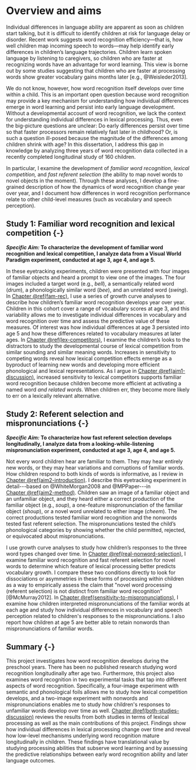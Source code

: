 
Overview and aims
========================================================================

Individual differences in language ability are apparent as soon as
children start talking, but it is difficult to identify children at risk
for language delay or disorder. Recent work suggests word recognition
efficiency—that is, how well children map incoming speech to words—may
help identify early differences in children’s language trajectories.
Children learn spoken language by listening to caregivers, so children
who are faster at recognizing words have an advantage for word learning.
This view is borne out by some studies suggesting that children who are
faster at processing words show greater vocabulary gains months later
[e.g., @Weisleder2013].

We do not know, however, how word recognition itself develops over time
within a child. This is an important open question because word
recognition may provide a key mechanism for understanding how individual
differences emerge in word learning and persist into early language
development. Without a developmental account of word recognition, we
lack the context for understanding individual differences in lexical
processing. Thus, even the big-picture questions are unclear: Do early
differences persist over time so that faster processors remain
relatively fast later in childhood? Or, is such a question ill-posed
because the magnitude of the differences among children shrink with age?
In this dissertation, I address this gap in knowledge by analyzing three
years of word recognition data collected in a recently completed
longitudinal study of 160 children.

In particular, I examine the development of *familiar word
recognition*, *lexical competition,* and *fast referent selection* (the
ability to map novel words to novel objects in the moment). Through
these analyses, I develop a fine-grained description of how the
dynamics of word recognition change year over year, and I document how
differences in word recognition performance relate to other child-level
measures (such as vocabulary and speech perception). 

Study 1: Familiar word recognition and lexical competition {-}
------------------------------------------------------------------------

***Specific Aim\:* To characterize the development of familiar word
recognition and lexical competition, I analyze data from a Visual World
Paradigm experiment, conducted at age 3, age 4, and age 5.**

In these eyetracking experiments, children were presented with four
images of familiar objects and heard a prompt to view one of the images.
The four images included a target word (e.g., *bell*), a semantically
related word (*drum*), a phonologically similar word (*bee*), and an
unrelated word (*swing*). In [Chapter \@ref(fam-rec)](#fam-rec), I use a
series of growth curve analyses to describe how children’s familiar word
recognition develops year over year. Children in this cohort cover a
range of vocabulary scores at age 3, and this variability allows me to
investigate individual differences in vocabulary and word recognition
over time and assess the predictive value of these measures. Of interest
was how individual differences at age 3 persisted into age 5 and how these
differences related to vocabulary measures at later ages. In
[Chapter \@ref(lex-competitors)](#lex-competitors), I examine the
children’s looks to the distractors to study the developmental course of
lexical competition from similar sounding and similar meaning words.
Increases in sensitivity to competing words reveal how lexical
competition effects emerge as a byproduct of learning new words and
developing more efficient phonological and lexical representations. As I
argue in [Chapter \@ref(aim1-discussion)](#aim1-discussion), increased
sensitivity to lexical competitors supports familiar word recognition
because children become more efficient at activating a named word *and
related words*. When children err, they become more likely to err on a
lexically relevant alternative.


Study 2: Referent selection and mispronunciations {-}
-----------------------------------------------------------------------

***Specific Aim\:* To characterize how fast referent selection develops
longitudinally, I analyze data from a looking-while-listening
mispronunciation experiment, conducted at age 3, age 4, and age 5.**

Not every word children hear are familiar to them. They may hear
entirely new words, or they may hear variations and corruptions of
familiar words. How children respond to both kinds of words is
informative, as I review in
[Chapter \@ref(aim2-introduction)](#aim2-introduction). I describe this
eyetracking experiment in detail---based on @WhiteMorgan2008 and
@MPPaper---in [Chapter \@ref(aim2-method)](#aim2-method). Children saw an
image of a familiar object and an unfamiliar object, and they heard
either a correct production of the familiar object (e.g., *soup*), a
one-feature mispronunciation of the familiar object (*shoup*), or a
novel word unrelated to either image (*cheem*). The correct productions
tested familiar word recognition and the nonwords tested fast referent
selection. The mispronunciations tested the child’s phonological
categories by showing whether the child permitted, rejected, or
equivocated about mispronunciations. 

I use growth curve analyses to study how children’s responses to the
three word types changed over time. In
[Chapter \@ref(real-nonword-selection)](#real-nonword-selection), I
examine familiar word recognition and fast referent selection for novel
words to determine which feature of lexical processing better predicts
vocabulary growth. I compare these two conditions directly to look for
dissociations or asymmetries in these forms of processing within
children as a way to empirically assess the claim that "novel word
processing (referent selection) is not distinct from familiar word
recognition" [@McMurray2012]. In
[Chapter \@ref(sensitivity-to-mispronunciations)](#sensitivity-to-mispronunciations),
I examine how children interpreted mispronunciations of the familiar
words at each age and study how individual differences in vocabulary and
speech perception related to children's responses to the
mispronunciations. I also report how children at age 5 are better able
to retain nonwords than mispronunciations of familiar words.




Summary {-}
------------------------------------------------------------------------

This project investigates how word recognition develops during the
preschool years. There has been no published research studying word
recognition longitudinally after age two. Furthermore, this project also
examines word recognition in two experimental tasks that tap into
different aspects of word recognition. Specifically, a four-image
experiment with semantic and phonological foils allows me to study how
lexical competition develops, and a two-image experiment with nonwords
and mispronunciations enables me to study how children's responses to
unfamiliar words develop over time as well.
[Chapter \@ref(both-studies-discussion)](#both-studies-discussion)
reviews the results from both studies in terms of lexical processing as
well as the main contributions of this project. Findings show how
individual differences in lexical processing change over time and reveal
how low-level mechanisms underlying word recognition mature
longitudinally in children. These findings have translational value by
studying processing abilities that subserve word learning and by
assessing the predictive relationships between early word recognition
ability and later language outcomes.
